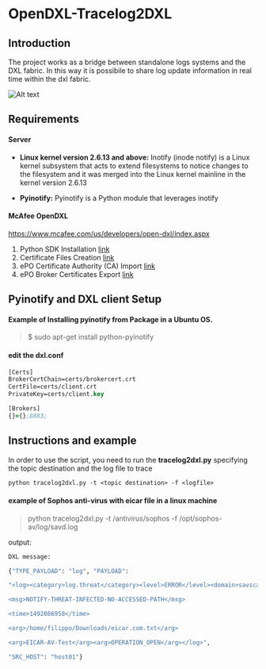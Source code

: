 # OpenDXL-Tracelog2DXL

## Introduction
The project works as a bridge between standalone logs systems and the DXL fabric. In this way it is possibile to share log update information in real time within the dxl fabric.


![Alt text](https://cloud.githubusercontent.com/assets/24607076/25011318/db5a38ba-2064-11e7-9e2d-480ec3c19c18.png "Structure")

## Requirements
####  Server

* **Linux kernel version 2.6.13 and above:** Inotify (inode notify) is a Linux kernel subsystem that acts to extend filesystems to notice changes to the filesystem and it was merged into the Linux kernel mainline in the kernel version 2.6.13

* **Pyinotify:** Pyinotify is a Python module that leverages inotify


#### McAfee OpenDXL

https://www.mcafee.com/us/developers/open-dxl/index.aspx

1. Python SDK Installation [link](https://opendxl.github.io/opendxl-client-python/pydoc/installation.html)
2. Certificate Files Creation [link](https://opendxl.github.io/opendxl-client-python/pydoc/certcreation.html)
3. ePO Certificate Authority (CA) Import [link](https://opendxl.github.io/opendxl-client-python/pydoc/epocaimport.html)
4. ePO Broker Certificates Export  [link](https://opendxl.github.io/opendxl-client-python/pydoc/epobrokercertsexport.html)


## Pyinotify and DXL client Setup

#### Example of Installing pyinotify from Package in a Ubuntu OS.

> $ sudo apt-get install python-pyinotify

#### edit the dxl.conf
```clj
[Certs]
BrokerCertChain=certs/brokercert.crt
CertFile=certs/client.crt
PrivateKey=certs/client.key

[Brokers]
{}={};8883;
```

## Instructions and example
In order to use the script, you need to run the **tracelog2dxl.py** specifying the topic destination and the log file to trace


```clj
python tracelog2dxl.py -t <topic destination> -f <logfile>
```


#### example of Sophos anti-virus with eicar file in a linux machine



>python tracelog2dxl.py -t /antivirus/sophos -f /opt/sophos-av/log/savd.log 

output:
```clj
DXL message: 

{"TYPE_PAYLOAD": "log", "PAYLOAD": 

"<log><category>log.threat</category><level>ERROR</level><domain>savscand</domain>

<msg>NOTIFY-THREAT-INFECTED-NO-ACCESSED-PATH</msg>

<time>1492086958</time>

<arg>/home/filippo/Downloads/eicar.com.txt</arg>

<arg>EICAR-AV-Test</arg><arg>OPERATION_OPEN</arg></log>", 

"SRC_HOST": "host01"}
```

